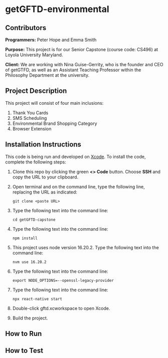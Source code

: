 # getGFTD-environmental

## Contributors
**Programmers:** Peter Hope and Emma Smith

**Purpose:** This project is for our Senior Capstone (course code: CS496) at Loyola University Maryland. 

**Client:** We are working with Nina Guise-Gerrity, who is the founder and CEO of getGTFD, as well as an Assistant Teaching Professor within the Philosophy Department at the university.

## Project Description

This project will consist of four main inclusions:
1. Thank You Cards
2. SMS Scheduling
3. Environmental Brand Shopping Category
4. Browser Extension

## Installation Instructions

This code is being run and developed on [Xcode](https://developer.apple.com/xcode/). To install the code, complete the following steps: 

1. Clone this repo by clicking the green **<> Code** button. Choose **SSH** and copy the URL to your clipboard.
2. Open terminal and on the command line, type the following line, replacing the URL as indicated:
   ```
   git clone <paste URL>
   ```
3. Type the following text into the command line:
   ```
   cd getGFTD-capstone
   ```
4. Type the following text into the command line:

    ```
    npm install
    ```
5. This project uses node version 16.20.2. Type the following text into the command line:

    ```
    nvm use 16.20.2
    ```
6. Type the following text into the command line:

    ```
    export NODE_OPTIONS=--openssl-legacy-provider
    ```
7. Type the following text into the command line:

    ```
    npx react-native start
    ```
8. Double-click gftd.xcworkspace to open Xcode.
9. Build the project.

## How to Run

## How to Test
